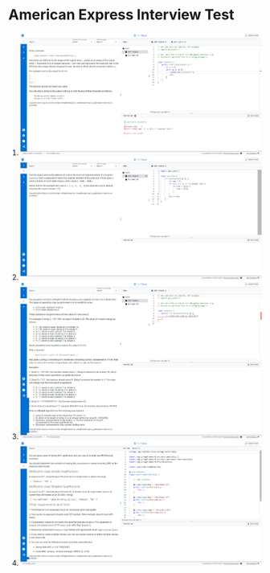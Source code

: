 American Express Interview Test
===============================

1. ![](https://raw.githubusercontent.com/Rich43/aexpresstest/master/src/main/resources/Codility%201.png)
2. ![](https://raw.githubusercontent.com/Rich43/aexpresstest/master/src/main/resources/Codility%202.png)
3. ![](https://raw.githubusercontent.com/Rich43/aexpresstest/master/src/main/resources/Codility%203.png)
4. ![](https://raw.githubusercontent.com/Rich43/aexpresstest/master/src/main/resources/Codility%204.png)
